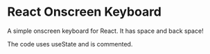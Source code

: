 # React Onscreen Keyboard

A simple onscreen keyboard for React. It has space and back space!

The code uses useState and is commented.
